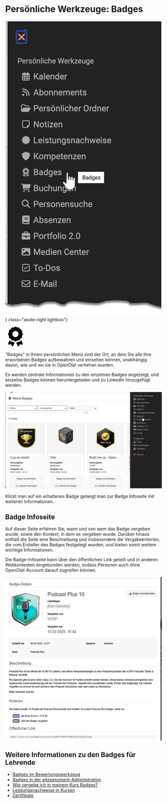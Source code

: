# Persönliche Werkzeuge: Badges

![pers_menu_badges_v1_de.png](assets/pers_menu_badges_v1_de.png){ class="aside-right lightbox"}

![icon_badges.png](assets/icon_badges.png)

"Badges" in Ihrem persönlichen Menü sind der Ort, an dem Sie alle Ihre erworbenen Badges aufbewahren und einsehen können, unabhängig davon, wie und wo sie in OpenOlat verliehen wurden.

Es werden zentrale Informationen zu den einzelnen Badges angezeigt, und einzelne Badges können heruntergeladen und zu LinkedIn hinzugefügt werden.

![Persönliches Werkzeug für Badges](assets/Badge_erhalten.jpg)

Klickt man auf ein erhaltenes Badge gelangt man zur Badge Infoseite mit weiteren Informationen.


## Badge Infoseite

Auf dieser Seite erfahren Sie, wann und von wem das Badge vergeben wurde, sowie den Kontext, in dem es vergeben wurde. Darüber hinaus enthält die Seite eine Beschreibung und insbesondere die Vergabekriterien, die vom Ersteller des Badges festgelegt wurden, und bieten somit weitere wichtige Informationen.

Die Badge-Infoseite kann über den öffentlichen Link geteilt und in anderen Webkontexten eingebunden werden, sodass Personen auch ohne OpenOlat-Account darauf zugreifen können.

![Badges Infoseite](assets/Badge_Beispiel.jpg)


## Weitere Informationen zu den Badges für Lehrende 

* [Badges im Bewertungswerkzeug](../learningresources/OpenBadges.de.md)<br>
* [Badges in der eAssessment-Administration](../../manual_admin/administration/e-Assessment_openBadges.de.md) <br>
* [Wie vergebe ich in meinem Kurs Badges?](../../manual_how-to/badges/badges.de.md)<br>
* [Leistungsnachweise in Kursen](../learningresources/Course_Settings_Assessment.de.md#leistungsnachweis)<br>
* [Zertifikate](../learningresources/Course_Settings_Assessment.de.md#kurs-zertifikat)<br>


